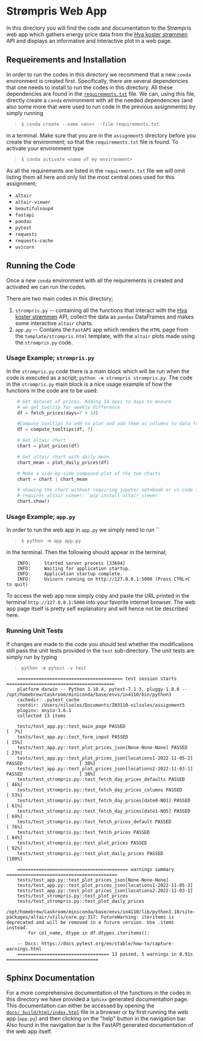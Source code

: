 # Strømpris Web App
In this directory you will find the code and documentation
to the Strømpris web app which gathers energy price data
from the [Hva koster strømmen](https://www.hvakosterstrommen.no/strompris-api) API and displays an informative and interactive plot in a web page.

## Requeirements and Installation
In order to run the codes in this directory we recommend that a new `conda` environment is created first. Specifically, there are several dependencies that one needs to install to run the codes in this directory. All these dependencies are found in the [`requirements.txt`](requirements.txt) file. We can, using this file, directly create a `conda` environment with all the needed dependencies (and also some more that were used to run code in the previous assignments) by simply running 

> `$ conda create --name <env> --file requirements.txt`

in a terminal. Make sure that you are in the `assignment5` directory before you create the environment; so that the `requirements.txt` file is found.
To activate your environment type 

> `$ conda activate <name of my environment>`

As all the requirements are listed in the `requiremnts.txt` file we will omit listing them all here and only list the most central ones used for this assignment;

* `altair`
* `altair-viewer`
* `beautifulsoup4`
* `fastapi`
* `pandas`
* `pytest`
* `requests`
* `requests-cache`
* `uvicorn`

## Running the Code

Once a new `conda` environment with all the requirements is created and activated we can run the codes. 

There are two main codes in this directory; 
1) `strompris.py` -- containing all the functions that interact with the [Hva koster strømmen](https://www.hvakosterstrommen.no/strompris-api) API, collect the data as `pandas` DataFrames and makes some interactive `altair` charts.
2) `app.py` -- Contains the `FastAPI` app which renders the `HTML` page from the `template/strompris.html` template, with the `altair` plots made using the `strompris.py` code.

### Usage Example; `strompris.py`
In the `strompris.py` code there is a main block which will be run when the code is executed as a script; `python -m strompris strompris.py`. The code in the `strompris.py` main block is a nice usage example of how the functions in the code are to be used:

```python
    # Get dataset of prices. Adding 14 days to days to ensure 
    # we get tooltip for weekly difference
    df = fetch_prices(days=7 + 14)

    #Compute tooltips to add to plot and add them as columns to data frame
    df = compute_tooltips(df, 7)

    # Get altair chart
    chart = plot_prices(df)

    # Get altair chart with daily mean
    chart_mean = plot_daily_prices(df)

    # Make a side-by-side compound plot of the two charts
    chart = chart | chart_mean

    # showing the chart without requiring jupyter notebook or vs code for example
    # requires altair viewer: `pip install altair_viewer`
    chart.show()
```

### Usage Example; `app.py`

In order to run the web app in `app.py` we simply need to run 
``

> `$ python -m app app.py`

in the terminal. Then the following should appear in the terminal;

```
    INFO:     Started server process [33694]
    INFO:     Waiting for application startup.
    INFO:     Application startup complete.
    INFO:     Uvicorn running on http://127.0.0.1:5000 (Press CTRL+C to quit)
```
To access the web app now simply copy and paste the URL printed in the terminal `http://127.0.0.1:5000` into your favorite internet browser. The web app page itself is pretty self explanatory and will hence not be described here.

### Running Unit Tests
If changes are made to the code you should test whether the modifications still pass the unit tests provided in the `test` sub-directory. The unit tests are simply run by typing 

> `python -m pytest -v test`

```
    ======================================= test session starts ========================================
    platform darwin -- Python 3.10.4, pytest-7.1.3, pluggy-1.0.0 -- /opt/homebrew/Caskroom/miniconda/base/envs/in4110/bin/python3
    cachedir: .pytest_cache
    rootdir: /Users/nilsoles/Documents/IN3110-nilsoles/assignment5
    plugins: anyio-3.6.1
    collected 13 items

    tests/test_app.py::test_main_page PASSED                                                     [  7%]
    tests/test_app.py::test_form_input PASSED                                                    [ 15%]
    tests/test_app.py::test_plot_prices_json[None-None-None] PASSED                              [ 23%]
    tests/test_app.py::test_plot_prices_json[locations1-2022-11-05-2] PASSED                     [ 30%]
    tests/test_app.py::test_plot_prices_json[locations2-2022-11-03-1] PASSED                     [ 38%]
    tests/test_strompris.py::test_fetch_day_prices_defaults PASSED                               [ 46%]
    tests/test_strompris.py::test_fetch_day_prices_columns PASSED                                [ 53%]
    tests/test_strompris.py::test_fetch_day_prices[date0-NO1] PASSED                             [ 61%]
    tests/test_strompris.py::test_fetch_day_prices[date1-NO5] PASSED                             [ 69%]
    tests/test_strompris.py::test_fetch_prices_default PASSED                                    [ 76%]
    tests/test_strompris.py::test_fetch_prices PASSED                                            [ 84%]
    tests/test_strompris.py::test_plot_prices PASSED                                             [ 92%]
    tests/test_strompris.py::test_plot_daily_prices PASSED                                       [100%]

    ========================================= warnings summary =========================================
    tests/test_app.py::test_plot_prices_json[None-None-None]
    tests/test_app.py::test_plot_prices_json[locations1-2022-11-05-2]
    tests/test_app.py::test_plot_prices_json[locations2-2022-11-03-1]
    tests/test_strompris.py::test_plot_prices
    tests/test_strompris.py::test_plot_daily_prices
    /opt/homebrew/Caskroom/miniconda/base/envs/in4110/lib/python3.10/site-packages/altair/utils/core.py:317: FutureWarning: iteritems is deprecated and will be removed in a future version. Use .items instead.
        for col_name, dtype in df.dtypes.iteritems():

    -- Docs: https://docs.pytest.org/en/stable/how-to/capture-warnings.html
    ================================== 13 passed, 5 warnings in 0.91s ==================================
```

## Sphinx Documentation
For a more comprehensive documentation of the functions in the codes in this directory we have provided a `Sphinx` generated documentation page. This documentation can either be accessed by opening the [`docs/_build/html/index.html`](docs/_build/html/index.html) file in a browser or by first running the web app (`app.py`) and then clicking on the "help" button in the navigation bar. Also found in the navigation bar is the FastAPI generated documentation of the web app itself.